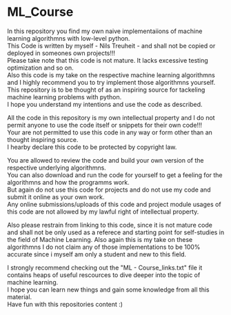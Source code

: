 # ML_Course
In this repository you find my own naive implementaiions of machine learning algorithmns with low-level python. <br>
This Code is written by myself - Nils Treuheit - and shall not be copied or deployed in someones own projects!!! <br>
Please take note that this code is not mature. It lacks excessive testing optimization and so on. <br>
Also this code is my take on the respective machine learning algorithmns and I highly recommend you to try implement those algorithmns yourself. <br>
This repository is to be thought of as an inspiring source for tackeling machine learning problems with python. <br>
I hope you understand my intentions and use the code as described. <br>

All the code in this repository is my own intellectual property and I do not permit anyone to use the code itself or snippets for their own code!!! <br>
Your are not permitted to use this code in any way or form other than an thought inspiring source. <br>
I hearby declare this code to be protected by copyright law. <br>

You are allowed to review the code and build your own version of the respective underlying algorithmns. <br>
You can also download and run the code for yourself to get a feeling for the algorithmns and how the programms work. <br>
But again do not use this code for projects and do not use my code and submit it online as your own work. <br>
Any online submissions/uploads of this code and project module usages of this code are not allowed by my lawful right of intellectual property. <br>

Also please restrain from linking to this code, since it is not mature code and shall not be only used as a referece and starting point for self-studies in the field of Machine Learning. Also again this is my take on these algorithmns I do not claim any of those implementations to be 100% accurate since i myself am only a student and new to this field. <br>


I strongly recommend checking out the "ML - Course_links.txt" file it contains heaps of useful rescources to dive deeper into the topic of machine learning. <br>
I hope you can learn new things and gain some knowledge from all this material. <br>
Have fun with this repositories content :) 
